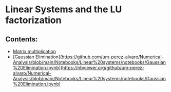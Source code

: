 # Linear Systems and the LU factorization

## Contents:

- [Matrix multiplication](https://nbviewer.org/url/-%20%5BMatrix%20multiplication%5D%28https%3A//github.com/um-perez-alvaro/Numerical-Analysis/blob/main/Notebooks/Linear%20systems/notebooks/Matrix%20multiplication.ipynb%29)
- [Gaussian Elimination](https://github.com/um-perez-alvaro/Numerical-Analysis/blob/main/Notebooks/Linear%20systems/notebooks/Gaussian%20Elimination.ipynb](https://nbviewer.org/github/um-perez-alvaro/Numerical-Analysis/blob/main/Notebooks/Linear%20systems/notebooks/Gaussian%20Elimination.ipynb)
